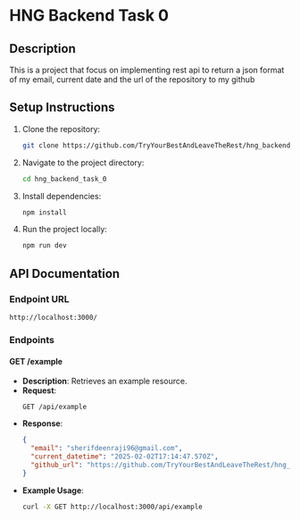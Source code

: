 # HNG Backend Task 0

## Description

This is a project that focus on implementing rest api to return a json format of my email, current date and the url of the repository to my github

## Setup Instructions

1. Clone the repository:
   ```bash
   git clone https://github.com/TryYourBestAndLeaveTheRest/hng_backend_task_0.git
   ```
2. Navigate to the project directory:

   ```bash
   cd hng_backend_task_0
   ```

3. Install dependencies:
   ```bash
   npm install
   ```
4. Run the project locally:
   ```bash
   npm run dev
   ```

## API Documentation

### Endpoint URL

`http://localhost:3000/`

### Endpoints

#### GET /example

- **Description**: Retrieves an example resource.
- **Request**:
  ```http
  GET /api/example
  ```
- **Response**:
  ```json
  {
    "email": "sherifdeenraji96@gmail.com",
    "current_datetime": "2025-02-02T17:14:47.570Z",
    "github_url": "https://github.com/TryYourBestAndLeaveTheRest/hng_backend_task_0"
  }
  ```
- **Example Usage**:
  ```bash
  curl -X GET http://localhost:3000/api/example
  ```